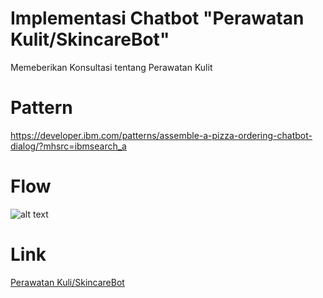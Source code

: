 # Implementasi Chatbot "Perawatan Kulit/SkincareBot"
Memeberikan Konsultasi tentang Perawatan Kulit

# Pattern
https://developer.ibm.com/patterns/assemble-a-pizza-ordering-chatbot-dialog/?mhsrc=ibmsearch_a
# Flow
![alt text](https://developer.ibm.com/developer/default/patterns/assemble-a-pizza-ordering-chatbot-dialog/images/pizza-architecture.png)

# Link
[Perawatan Kuli/SkincareBot](https://dianshafira.github.io/Project-Capstone/)
